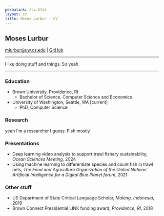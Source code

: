 ```yaml
---
permalink: /cv.html
layout: cv
title: Moses Lurbur - CV
---
```


## Moses Lurbur
mlurbur@uw.cs.edu | [GitHub](https://github.com/mlurbur)

------

I like doing stuff and things. So yeah.

----

### Education
- Brown University, Providence, RI
    - Bachelor of Science, Computer Science and Economics
- University of Washington, Seattle, WA [current]
    - PhD, Computer Science

### Research
yeah I'm a researcher I guess. Fish mostly
   
### Presentations
- Deep learning video analysis to support trawl fishery sustainability, _Ocean Sciences Meeting_, 2024
- Using machine learning to differentiate species and count fish in trawl nets, _The Food and Agriculture Organization of the United Nations’ Artificial Intelligence for a Digital Blue Planet forum_, 2021

### Other stuff
- US Department of State Critical Language Scholar, _Malang, Indonesia_, 2019
- Brown Connect Presidential LINK funding award, _Providence, RI_, 2018
